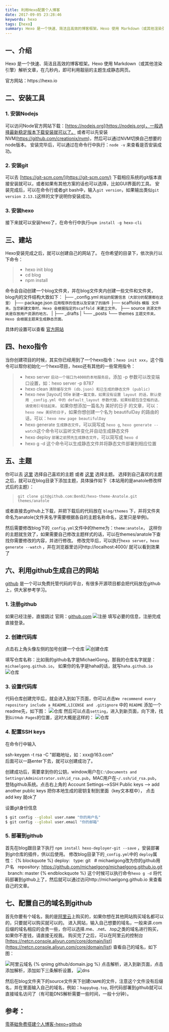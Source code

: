 ```yaml
---
title: 利用Hexo配置个人博客
date: 2017-09-05 23:28:46
keywords: hexo
tags: [hexo]
summary: Hexo 是一个快速、简洁且高效的博客框架。Hexo 使用 Markdown（或其他渲染引擎）解析文章，在几秒内，即可利用靓丽的主题生成静态网页。
---
```

<!-- toc -->

## 一、介绍

Hexo 是一个快速、简洁且高效的博客框架。Hexo 使用 Markdown（或其他渲染引擎）解析文章，在几秒内，即可利用靓丽的主题生成静态网页。

<div class="tip">官方网站：https://hexo.io</div>

## 二、安装工具

### 1. 安装Nodejs

可以访问Node官方网站下载：[https://nodejs.org](https://nodejs.org)，一般选择最新稳定版本下载安装就可以了。
或者可以先安装NVM[(https://github.com/creationix/nvm)](https://github.com/creationix/nvm)，然后可以通过NVM切换自己想要的node版本。
安装完毕后，可以通过在命令行中执行：`node -v` 来查看是否安装成功。

### 2. 安装git

可以去 [https://git-scm.com/](https://git-scm.com/) 下载相应系统的git版本直接安装就可以，或者如果有其他方案的话也可以选择，比如GUI界面的工具。
安装完成后，可以在命令行或者git bash中，输入`git version`，如果输出类似`git version 2.13.1`这样的文字说明你安装成功。

### 3. 安装hexo

接下来就可以安装hexo了，在命令行中执行`npm install -g hexo-cli`

## 三、建站
Hexo安装完成之后，就可以创建自己的网站了。
在你希望的目录下，依次执行以下命令：
> * hexo init blog
> * cd blog
> * npm install

命令会自动创建一个blog文件夹，并在blog文件夹内创建一些文件和文件夹，blog内的文件结构大致如下：
├── _config.yml      `网站的配置信息（大部分的配置都在这里）`
├── package.json     `应用程序的信息以及安装了的插件`
├── scaffolds        `模版 文件夹。当您新建文章时，Hexo 会根据指定的scaffold 来建立文件。`
├── source           `资源文件夹是存放用户资源的地方。`
|   ├── _drafts
|   └── _posts
└── themes           `主题文件夹。Hexo 会根据主题来生成静态页面。`

具体的设置可以查看 [官方网站](https://hexo.io/zh-cn/docs/)

## 四、hexo指令

当你创建项目的时候，其实你已经用到了一个hexo指令：`hexo init xxx`，这个指令可以帮你初始化一个hexo项目，hexo还有其他的一些常用指令：
> * hexo server  `启动一个端口为4000的本地服务启`，添加 -p 参数可以改变端口设置，如：hexo server -p 8787
> * hexo clean `清除缓存文件 (db.json) 和已生成的静态文件 (public)`
> * hexo new [layout] title `新建一篇文章。如果没有设置 layout 的话，默认使用 _config.yml 中的 default_layout 参数代替。如果标题包含空格的话，请使用引号括起来。` 如果你想添加一篇名为 美好的日子 的文章，可以：`hexo new 美好的日子`，如果你想创建一个名为 beautifulDay 的路由的话，可以：`hexo new page beautifulDay`
> * hexo generate `生成静态文件`，可以简写成 `hexo g`, `hexo generate --watch`这个命令可以监听文件变化并自动生成静态文件
> * hexo deploy `部署之前预先生成静态文件`，可以简写成 `hexo d`
> * hexo g -d 这个命令可以生成静态文件并将静态文件部署到相应位置


## 五、主题

你可以去 [这里](https://hexo.io/themes/) 选择自己喜欢的主题 或者 [这里](https://github.com/hexojs/awesome-hexo) 选择主题。
选择到自己喜欢的主题之后，就可以在blog目录下添加主题，具体操作如下（本站用的是anatole修改样式后的主题）：
> `git clone git@github.com:Ben02/hexo-theme-Anatole.git themes/anatole`

或者直接去github上下载，并把下载后的代码放在 `blog/themes` 下，并将文件夹命名为anatole(文件夹名字需要根据各自的主题名称命名，这里只是举例)。

然后需要修改blog下的`_config.yml`文件中的theme为：`theme:anatole`，
这样你的主题就生效了，如果需要自己修改主题样式的话，可以在themes/anatole下查找你需要修改的内容，并进行修改。
修改完毕后，可以执行`hexo server`，`hexo generate --watch` ，并在浏览器里访问http://localhost:4000/ 就可以看到效果了

## 六、利用github生成自己的网站

[github](github.com) 是一个可以免费托管代码的平台，有很多开源项目都会把代码放在github上，供大家参考学习。

### 1. 注册github
如果已经注册，直接跳过
官网：[github.com](github.com)
![注册](http://ovtdovq9q.bkt.clouddn.com/github/login.jpg?imageMogr2/thumbnail/350x)
填写必要的信息，注册完成直接登录。

### 2. 创建代码库
点击右上角头像左侧的加号创建一个仓库
![创建仓库](http://ovtdovq9q.bkt.clouddn.com/github/newre.jpg?imageMogr2/thumbnail/350x)

填写仓库名称：比如我的github名字是MichaelGong，那我的仓库名字就是：`michaelgong.github.io`，
如果你的名字是haha的话，就写`haha.github.io`
![仓库](http://ovtdovq9q.bkt.clouddn.com/github/createre.jpg?imageMogr2/thumbnail/550x)

### 3. 设置代码库
代码仓库创建完毕后，就会进入到如下页面，你可以点击`We recommend every repository include a README,LICENSE and .gitignore` 中的 `README` 添加一个readme先，如下图：
![仓库](http://ovtdovq9q.bkt.clouddn.com/github/setting.jpg?imageMogr2/thumbnail/751x)
然后可以点击`setting`，进入到新页面，向下滑，找到`GitHub Pages`的位置，这时大概是这样的：
![仓库](http://ovtdovq9q.bkt.clouddn.com/github/ghpages.jpg?imageMogr2/thumbnail/750x)

### 4. 配置SSH keys
在命令行中输入
<div class="tip">ssh-keygen -t rsa -C "邮箱地址，如：xxx@163.com"</div>后面可以一路enter下去，就可以创建成功了。

创建成功后，需要拿到你的公钥，window用户在`C:\Documents and Settings\Administrator.ssh\id_rsa.pub`，MAC用户在`~/.ssh/id_rsa.pub`，
登陆github系统。点击右上角的 Account Settings—>SSH Public keys —> add another public keys
把你本地生成的密钥复制到里面（key文本框中）， 点击 add key 就ok了

设置git身份信息
```bash
$ git config --global user.name "你的用户名"
$ git config --global user.email "你的邮箱"
```

### 5. 部署到github
首先在blog跟目录下执行 `npm install hexo-deployer-git --save` ，安装部署到git仓库的插件，供以后使用。
修改blog目录下的`_config.yml`中的 `deploy`属性：
{% blockquote %}
deploy: 
&nbsp;&nbsp;type: git
&nbsp;&nbsp;# michaelgong改为你的github用户名
&nbsp;&nbsp;repository: https://github.com/michaelgong/michaelgong.github.io.git
&nbsp;&nbsp;branch: master
{% endblockquote %} 这个时候可以执行命令`hexo g -d` 将代码部署到github上了，然后就可以通过访问http://michaelgong.github.io  来查看自己的文章。

## 七、配置自己的域名到github
首先你要有个域名，我的是[阿里云](https://wanwang.aliyun.com/)上购买的，如果你想在其他网站购买域名都可以的，只要就可以购买就可以的。
进入网站，输入自己想要的域名，一般来讲.com后缀的域名相应的会贵一些，你可以选择.me、.net、.top之类的域名进行购买，如果你不差钱，请直接无视我。
购买完了之后，可以在阿里云的控制台[https://netcn.console.aliyun.com/core/domain/list](https://netcn.console.aliyun.com/core/domain/list) 查看自己的域名，如下图：

![阿里云域名](http://ovtdovq9q.bkt.clouddn.com/githubdomain.jpg)
{% qnimg github/domain.jpg %}
点击解析，进入到新页面，点击添加解析，添加如下三条解析设置，
![dns](http://ovtdovq9q.bkt.clouddn.com/github/dns.jpg)

然后在blog文件夹下的source文件夹下创建`CNAME`的文件，注意这个文件没有后缀名，并在里面输入自己的域名，例如：`happybug.top`,
将代码部署到github就可以直接域名访问了（有可能DNS解析需要一些时间，一般十分钟）。
## 参考：
[零基础免费搭建个人博客-hexo+github](http://hifor.net/2015/07/01/%E9%9B%B6%E5%9F%BA%E7%A1%80%E5%85%8D%E8%B4%B9%E6%90%AD%E5%BB%BA%E4%B8%AA%E4%BA%BA%E5%8D%9A%E5%AE%A2-hexo-github/)
